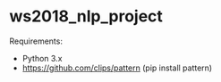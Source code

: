 # ws2018_nlp_project

Requirements:

- Python 3.x
- https://github.com/clips/pattern (pip install pattern)
